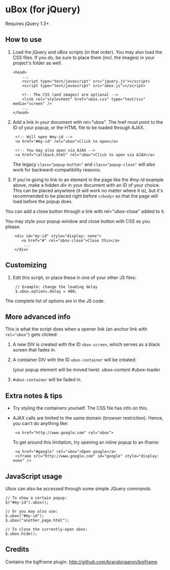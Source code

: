 uBox (for jQuery)
=================

Requires jQuery 1.3+.

How to use
----------

1. Load the jQuery and uBox scripts (in that order).
   You may also load the CSS files. If you do, be sure to place them (incl.
   the images) in your project's folder as well.

       <head>
           ...
           <script type="text/javascript" src="jquery.js"></script>
           <script type="text/javascript" src="ubox.js"></script>
           
           <!-- The CSS (and images) are optional -->
           <link rel="stylesheet" href="ubox.css" type="text/css" media="screen" />
           ...
       </head>

2. Add a link in your document with rel="ubox".
   The href must point to the ID of your popup, or the HTML file to be loaded
   through AJAX.

        <!-- Will open #my-id -->
        <a href="#my-id" rel="ubox">Click to open</a>

        <!-- You may also open via AJAX -->
        <a href="callback.html" rel="ubox">Click to open via AJAX</a>
    
   The legacy `class="popup-button"` and `class="popup-close"` will also work for
   backward-compatibility reasons.
    
3. If you're going to link to an element in the page like the #my-id
  example above, make a hidden div in your document with an ID of your
  choice. This can be placed anywhere (it will work no matter where it is),
  but it's recommended to be placed right before `</body>` so that the page
  will load before the popup does.
  
  You can add a close button through a link with rel="ubox-close" added
  to it.
  
  You may style your popup window and close button with CSS as you please.
  
        <div id="my-id" style="display: none">
           <a href="#" rel="ubox-close">Close this</a>
            ...
        </div>

Customizing
-----------

1. Edit this script, or place these in one of your other JS files:

        // Example: change the loading delay
        $.ubox.options.delay = 400;
  
  The complete list of options are in the JS code.
  
More advanced info
------------------

This is what the script does when a opener link (an anchor link with
`rel="ubox"`) gets clicked:

1. A new DIV is created with the ID `ubox-screen`, which serves as a black
  screen that fades in.
  
2. A container DIV with the ID `ubox-container` will be created:

      <div id="ubox-container">
         <div id="ubox-subcontainer">
            (your popup element will be moved here)
            .ubox-content
            #ubox-loader
         </div>
      </div>
  
3. `#ubox-container` will be faded in.

Extra notes & tips
------------------

- Try styling the containers yourself. The CSS file has info on this.

- AJAX calls are limited to the same domain (browser restriction). Hence, you
  can't do anything like:

       <a href="http://www.google.com" rel="ubox">
     
  To get around this limitation, try opening an inline popup to an iframe:

       <a href="#google" rel="ubox">Open google</a>
       <iframe src="http://www.google.com" id="google" style="display: none" />

JavaScript usage
----------------

Ubox can also be accessed through some simple JQuery commands.

    // To show a certain popup:
    $("#my-id").ubox();

    // Or you may also use:
    $.ubox("#my-id");
    $.ubox("another_page.html");

    // To close the currently-open ubox:
    $.ubox.hide();

Credits
-------

Contains the bgIframe plugin. http://github.com/brandonaaron/bgiframe
